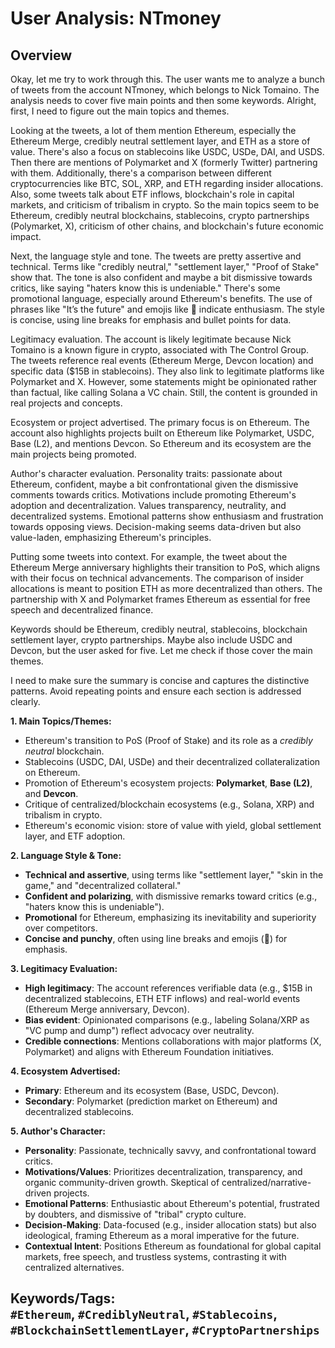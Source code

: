 # User Analysis: NTmoney

## Overview

<think>
Okay, let me try to work through this. The user wants me to analyze a bunch of tweets from the account NTmoney, which belongs to Nick Tomaino. The analysis needs to cover five main points and then some keywords. Alright, first, I need to figure out the main topics and themes.

Looking at the tweets, a lot of them mention Ethereum, especially the Ethereum Merge, credibly neutral settlement layer, and ETH as a store of value. There's also a focus on stablecoins like USDC, USDe, DAI, and USDS. Then there are mentions of Polymarket and X (formerly Twitter) partnering with them. Additionally, there's a comparison between different cryptocurrencies like BTC, SOL, XRP, and ETH regarding insider allocations. Also, some tweets talk about ETF inflows, blockchain's role in capital markets, and criticism of tribalism in crypto. So the main topics seem to be Ethereum, credibly neutral blockchains, stablecoins, crypto partnerships (Polymarket, X), criticism of other chains, and blockchain's future economic impact.

Next, the language style and tone. The tweets are pretty assertive and technical. Terms like "credibly neutral," "settlement layer," "Proof of Stake" show that. The tone is also confident and maybe a bit dismissive towards critics, like saying "haters know this is undeniable." There's some promotional language, especially around Ethereum's benefits. The use of phrases like "It’s the future" and emojis like 🚀 indicate enthusiasm. The style is concise, using line breaks for emphasis and bullet points for data.

Legitimacy evaluation. The account is likely legitimate because Nick Tomaino is a known figure in crypto, associated with The Control Group. The tweets reference real events (Ethereum Merge, Devcon location) and specific data ($15B in stablecoins). They also link to legitimate platforms like Polymarket and X. However, some statements might be opinionated rather than factual, like calling Solana a VC chain. Still, the content is grounded in real projects and concepts.

Ecosystem or project advertised. The primary focus is on Ethereum. The account also highlights projects built on Ethereum like Polymarket, USDC, Base (L2), and mentions Devcon. So Ethereum and its ecosystem are the main projects being promoted.

Author's character evaluation. Personality traits: passionate about Ethereum, confident, maybe a bit confrontational given the dismissive comments towards critics. Motivations include promoting Ethereum's adoption and decentralization. Values transparency, neutrality, and decentralized systems. Emotional patterns show enthusiasm and frustration towards opposing views. Decision-making seems data-driven but also value-laden, emphasizing Ethereum's principles.

Putting some tweets into context. For example, the tweet about the Ethereum Merge anniversary highlights their transition to PoS, which aligns with their focus on technical advancements. The comparison of insider allocations is meant to position ETH as more decentralized than others. The partnership with X and Polymarket frames Ethereum as essential for free speech and decentralized finance.

Keywords should be Ethereum, credibly neutral, stablecoins, blockchain settlement layer, crypto partnerships. Maybe also include USDC and Devcon, but the user asked for five. Let me check if those cover the main themes.

I need to make sure the summary is concise and captures the distinctive patterns. Avoid repeating points and ensure each section is addressed clearly.
</think>

**1. Main Topics/Themes:**  
- Ethereum's transition to PoS (Proof of Stake) and its role as a *credibly neutral* blockchain.  
- Stablecoins (USDC, DAI, USDe) and their decentralized collateralization on Ethereum.  
- Promotion of Ethereum's ecosystem projects: **Polymarket**, **Base (L2)**, and **Devcon**.  
- Critique of centralized/blockchain ecosystems (e.g., Solana, XRP) and tribalism in crypto.  
- Ethereum's economic vision: store of value with yield, global settlement layer, and ETF adoption.  

**2. Language Style & Tone:**  
- **Technical and assertive**, using terms like "settlement layer," "skin in the game," and "decentralized collateral."  
- **Confident and polarizing**, with dismissive remarks toward critics (e.g., "haters know this is undeniable").  
- **Promotional** for Ethereum, emphasizing its inevitability and superiority over competitors.  
- **Concise and punchy**, often using line breaks and emojis (🚀) for emphasis.  

**3. Legitimacy Evaluation:**  
- **High legitimacy**: The account references verifiable data (e.g., $15B in decentralized stablecoins, ETH ETF inflows) and real-world events (Ethereum Merge anniversary, Devcon).  
- **Bias evident**: Opinionated comparisons (e.g., labeling Solana/XRP as "VC pump and dump") reflect advocacy over neutrality.  
- **Credible connections**: Mentions collaborations with major platforms (X, Polymarket) and aligns with Ethereum Foundation initiatives.  

**4. Ecosystem Advertised:**  
- **Primary**: Ethereum and its ecosystem (Base, USDC, Devcon).  
- **Secondary**: Polymarket (prediction market on Ethereum) and decentralized stablecoins.  

**5. Author's Character:**  
- **Personality**: Passionate, technically savvy, and confrontational toward critics.  
- **Motivations/Values**: Prioritizes decentralization, transparency, and organic community-driven growth. Skeptical of centralized/narrative-driven projects.  
- **Emotional Patterns**: Enthusiastic about Ethereum's potential, frustrated by doubters, and dismissive of "tribal" crypto culture.  
- **Decision-Making**: Data-focused (e.g., insider allocation stats) but also ideological, framing Ethereum as a moral imperative for the future.  
- **Contextual Intent**: Positions Ethereum as foundational for global capital markets, free speech, and trustless systems, contrasting it with centralized alternatives.  

**Keywords/Tags:**  
`#Ethereum`, `#CrediblyNeutral`, `#Stablecoins`, `#BlockchainSettlementLayer`, `#CryptoPartnerships`
---
